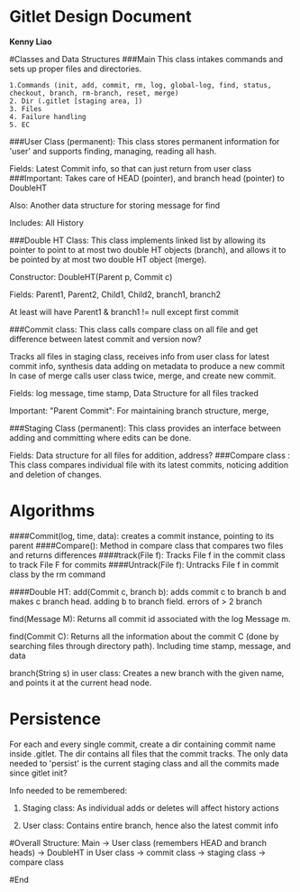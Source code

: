 # Gitlet Design Document

**Kenny Liao**

#Classes and Data Structures
###Main
This class intakes commands and sets up proper files and directories.

    1.Commands (init, add, commit, rm, log, global-log, find, status, checkout, branch, rm-branch, reset, merge)
    2. Dir (.gitlet [staging area, ])
    3. Files
    4. Failure handling
    5. EC
    
###User Class (permanent):
This class stores permanent information for 'user' and supports finding, managing, reading all hash.

Fields: Latest Commit info, so that can just return from user class
###Important: Takes care of HEAD (pointer), and branch head (pointer) to DoubleHT


Also: Another data structure for storing message for find

Includes: All History

###Double HT Class:
This class implements linked list by allowing its pointer to point to at most two double HT objects (branch), 
and allows it to be pointed by at most two double HT object (merge).

Constructor: DoubleHT(Parent p, Commit c)

Fields: Parent1, Parent2, Child1, Child2, branch1, branch2

At least will have Parent1 & branch1 != null except first commit

###Commit class: 
This class calls compare class on all file and get difference between latest commit and version now?

Tracks all files in staging class, receives info from user class for latest commit info, synthesis data adding on metadata to produce a new commit
In case of merge calls user class twice, merge, and create new commit.

Fields: log message, time stamp, Data Structure for all files tracked

Important: "Parent Commit": For maintaining branch structure, merge, 

###Staging Class (permanent):
This class provides an interface between adding and committing where edits can be done.

Fields: Data structure for all files for addition, address?
###Compare class : 
This class compares individual file with its latest commits, noticing addition and deletion of changes.

# Algorithms
####Commit(log, time, data): creates a commit instance, pointing to its parent
####Compare(): Method in compare class that compares two files and returns differences
####track(File f): Tracks File f in the commit class to track File F for commits
####Untrack(File f): Untracks File f in commit class by the rm command

####Double HT: 
add(Commit c, branch b): adds commit c to branch b and makes c branch head. adding b to branch field. errors of > 2 branch

find(Message M): Returns all commit id associated with the log Message m.

find(Commit C): Returns all the information about the commit C (done by searching files through directory path). Including time stamp, message, and data

branch(String s) in user class: Creates a new branch with the given name, and points it at the current head node.
# Persistence
For each and every single commit, create a dir containing commit name inside .gitlet. The dir contains all files that the commit tracks.
The only data needed to 'persist' is the current staging class and all the commits made since gitlet init?

Info needed to be remembered:
1. Staging class: As individual adds or deletes will affect history actions

2. User class: Contains entire branch, hence also the latest commit info

#Overall Structure:
Main -> User class (remembers HEAD and branch heads) -> DoubleHT in User class -> commit class -> staging class -> compare class

#End
